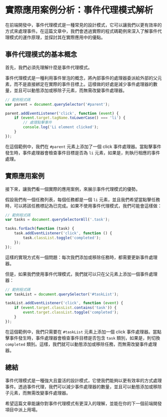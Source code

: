 # 實際應用案例分析：事件代理模式解析

在前端開發中，事件代理模式是一種常見的設計模式，它可以讓我們以更有效率的方式來處理事件。在這篇文章中，我們會透過實際的程式碼範例來深入了解事件代理模式的運作原理，並探討其在實際應用中的優點。

## 事件代理模式的基本概念

首先，我們必須先理解什麼是事件代理模式。

事件代理模式是一種利用事件冒泡的概念，將內部事件的處理器委派給外部的父元素，而不是直接綁定在實際的事件目標上。這樣做的好處是減少事件處理器的數量，並且可以動態添加或移除子元素，而無需改變事件處理器。

```javascript
// 範例程式碼
var parent = document.querySelector('#parent');

parent.addEventListener('click', function (event) {
    if (event.target.tagName.toLowerCase() === 'li') {
        // 處理點擊事件
        console.log('Li element clicked');
    }
});
```

在這個範例中，我們在 `#parent` 元素上添加了一個 click 事件處理器。當點擊事件發生時，事件處理器會檢查事件目標是否為 `li` 元素，如果是，則執行相應的事件處理。

## 實際應用案例

接下來，讓我們看一個實際的應用案例，來展示事件代理模式的優勢。

假設我們有一個任務列表，每個任務都是一個 `li` 元素，並且我們希望當點擊任務時，可以將該任務標記為已完成。如果不使用事件代理模式，我們可能會這樣做：

```javascript
// 範例程式碼
var tasks = document.querySelectorAll('.task');

tasks.forEach(function (task) {
    task.addEventListener('click', function () {
        task.classList.toggle('completed');
    });
});
```

這樣的實現方式有一個問題：每次我們添加或移除任務時，都需要更新事件處理器。

但是，如果我們使用事件代理模式，我們就可以只在父元素上添加一個事件處理器：

```javascript
// 範例程式碼
var taskList = document.querySelector('#taskList');

taskList.addEventListener('click', function (event) {
    if (event.target.classList.contains('task')) {
        event.target.classList.toggle('completed');
    }
});
```

在這個範例中，我們只需要在 `#taskList` 元素上添加一個 click 事件處理器。當點擊事件發生時，事件處理器會檢查事件目標是否包含 `task` 類別，如果是，則切換 `completed` 類別。這樣，我們就可以動態添加或移除任務，而無需改變事件處理器。

## 總結

事件代理模式是一種強大且靈活的設計模式，它使我們能夠以更有效率的方式處理事件。透過事件代理，我們可以減少事件處理器的數量，並且可以動態添加或移除子元素，而無需改變事件處理器。

希望這篇文章能讓你對事件代理模式有更深入的理解，並能在你的下一個前端開發項目中派上用場。